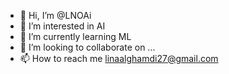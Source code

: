 - 👋 Hi, I’m @LNOAi
- 👀 I’m interested in AI
- 🌱 I’m currently learning ML
- 💞️ I’m looking to collaborate on ...
- 📫 How to reach me linaalghamdi27@gmail.com

<!---
LNOAi/LNOAi is a ✨ special ✨ repository because its `README.md` (this file) appears on your GitHub profile.
You can click the Preview link to take a look at your changes.
--->
